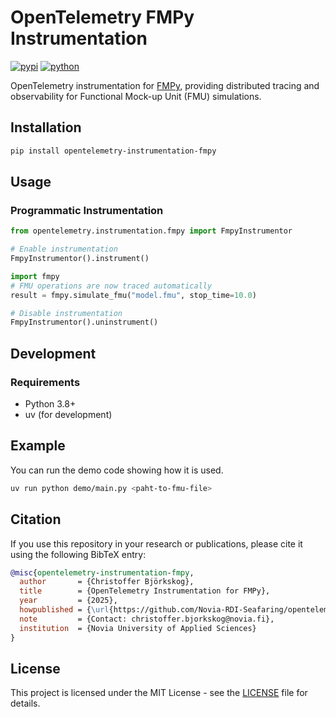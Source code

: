 # OpenTelemetry FMPy Instrumentation

[![pypi](https://img.shields.io/pypi/v/opentelemetry-instrumentation-fmpy.svg)](https://pypi.org/project/opentelemetry-instrumentation-fmpy/)
[![python](https://img.shields.io/pypi/pyversions/opentelemetry-instrumentation-fmpy.svg)](https://pypi.org/project/opentelemetry-instrumentation-fmpy/)

OpenTelemetry instrumentation for [FMPy](https://github.com/CATIA-Systems/FMPy), providing distributed tracing and observability for Functional Mock-up Unit (FMU) simulations.

## Installation

```bash
pip install opentelemetry-instrumentation-fmpy
```

## Usage

### Programmatic Instrumentation

```python
from opentelemetry.instrumentation.fmpy import FmpyInstrumentor

# Enable instrumentation
FmpyInstrumentor().instrument()

import fmpy
# FMU operations are now traced automatically
result = fmpy.simulate_fmu("model.fmu", stop_time=10.0)

# Disable instrumentation
FmpyInstrumentor().uninstrument()
```

## Development

### Requirements

- Python 3.8+
- uv (for development)

## Example

You can run the demo code showing how it is used.

```bash
uv run python demo/main.py <paht-to-fmu-file>
```

## Citation

If you use this repository in your research or publications, please cite it using the following BibTeX entry:

```bibtex
@misc{opentelemetry-instrumentation-fmpy,
  author       = {Christoffer Björkskog},
  title        = {OpenTelemetry Instrumentation for FMPy},
  year         = {2025},
  howpublished = {\url{https://github.com/Novia-RDI-Seafaring/opentelemetry-instrumentation-fmpy}},
  note         = {Contact: christoffer.bjorkskog@novia.fi},
  institution  = {Novia University of Applied Sciences}
}
```



## License

This project is licensed under the MIT License - see the [LICENSE](LICENSE) file for details.
